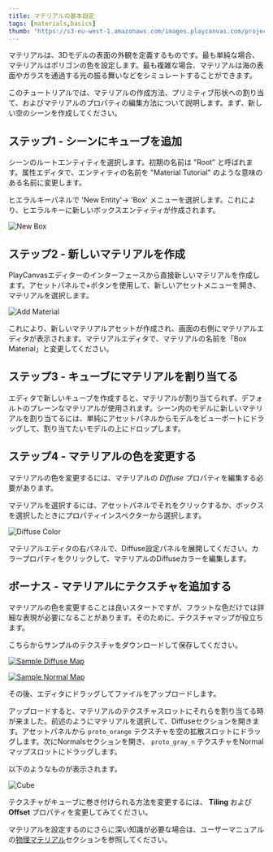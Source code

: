 ```yaml
---
title: マテリアルの基本設定
tags: [materials,basics]
thumb: "https://s3-eu-west-1.amazonaws.com/images.playcanvas.com/projects/12/186/KM6GIE-image-75.jpg"
---
```


マテリアルは、3Dモデルの表面の外観を定義するものです。最も単純な場合、マテリアルはポリゴンの色を設定します。最も複雑な場合、マテリアルは海の表面やガラスを通過する光の振る舞いなどをシミュレートすることができます。

このチュートリアルでは、マテリアルの作成方法、プリミティブ形状への割り当て、およびマテリアルのプロパティの編集方法について説明します。まず、新しい空のシーンを作成してください。

## ステップ1 - シーンにキューブを追加

シーンのルートエンティティを選択します。初期の名前は "Root" と呼ばれます。属性エディタで、エンティティの名前を "Material Tutorial" のような意味のある名前に変更します。

ヒエラルキーパネルで 'New Entity'-> 'Box' メニューを選択します。これにより、ヒエラルキーに新しいボックスエンティティが作成されます。

![New Box][1]

## ステップ2 - 新しいマテリアルを作成

PlayCanvasエディターのインターフェースから直接新しいマテリアルを作成します。アセットパネルで+ボタンを使用して、新しいアセットメニューを開き、マテリアルを選択します。

![Add Material][2]

これにより、新しいマテリアルアセットが作成され、画面の右側にマテリアルエディタが表示されます。マテリアルエディタで、マテリアルの名前を「Box Material」と変更してください。

## ステップ3 - キューブにマテリアルを割り当てる

エディタで新しいキューブを作成すると、マテリアルが割り当てられず、デフォルトのプレーンなマテリアルが使用されます。シーン内のモデルに新しいマテリアルを割り当てるには、単純にアセットパネルからモデルをビューポートにドラッグして、割り当てたいモデルの上にドロップします。

## ステップ4 - マテリアルの色を変更する

マテリアルの色を変更するには、マテリアルの *Diffuse* プロパティを編集する必要があります。

マテリアルを選択するには、アセットパネルでそれをクリックするか、ボックスを選択したときにプロパティインスペクターから選択します。

![Diffuse Color][4]

マテリアルエディタの右パネルで、Diffuse設定パネルを展開してください。カラープロパティをクリックして、マテリアルのDiffuseカラーを編集します。

## ボーナス - マテリアルにテクスチャを追加する

マテリアルの色を変更することは良いスタートですが、フラットな色だけでは詳細な表現が必要になることがあります。そのために、テクスチャマップが役立ちます。

こちらからサンプルのテクスチャをダウンロードして保存してください。

[![Sample Diffuse Map][5]][5]

[![Sample Normal Map][6]][6]

その後、エディタにドラッグしてファイルをアップロードします。

アップロードすると、マテリアルのテクスチャスロットにそれらを割り当てる時が来ました。前述のようにマテリアルを選択して、Diffuseセクションを開きます。アセットパネルから `proto_orange` テクスチャを空の拡散スロットにドラッグします。次にNormalsセクションを開き、 `proto_gray_n` テクスチャをNormalマップスロットにドラッグします。

以下のようなものが表示されます。

![Cube][7]

テクスチャがキューブに巻き付けられる方法を変更するには、 **Tiling** および **Offset** プロパティを変更してみてください。

マテリアルを設定するのにさらに深い知識が必要な場合は、ユーザーマニュアルの[物理マテリアル][8]セクションを参照してください。

[1]: /images/tutorials/beginner/basic-materials/new-box.jpg
[2]: /images/tutorials/beginner/basic-materials/new-material.jpg
[3]: /images/tutorials/beginner/basic-materials/box-material.jpg
[4]: /images/tutorials/beginner/basic-materials/diffuse-panel.jpg
[5]: /images/tutorials/beginner/basic-materials/proto_orange.png
[6]: /images/tutorials/beginner/basic-materials/proto_gray_n.png
[7]: /images/tutorials/beginner/basic-materials/diffuse_normal_cube.jpg
[8]: /user-manual/graphics/physical-rendering/physical-materials/
